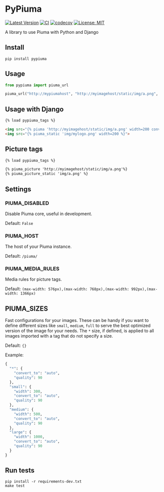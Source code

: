 # PyPiuma

[![Latest Version](https://img.shields.io/pypi/v/pypiuma.svg)](https://pypi.python.org/pypi/pypiuma/)
[![CI](https://github.com/piumaio/pypiuma/actions/workflows/ci.yml/badge.svg)](https://github.com/piumaio/pypiuma)
[![codecov](https://codecov.io/gh/piumaio/pypiuma/branch/master/graph/badge.svg)](https://codecov.io/gh/piumaio/pypiuma)
[![License: MIT](https://img.shields.io/badge/License-MIT-blue.svg)](https://github.com/piumaio/pypiuma/blob/master/LICENSE)

A library to use Piuma with Python and Django

## Install

    pip install pypiuma

## Usage
```py
from pypiuma import piuma_url

piuma_url("http://mypiumahost", "http://myimagehost/static/img/a.png", 200, 200, 80)
```

## Usage with Django

```html
{% load pypiuma_tags %}

<img src="{% piuma 'http://myimagehost/static/img/a.png' width=200 convert_to="auto" size="medium" %}">
<img src="{% piuma_static 'img/mylogo.png' width=200 %}">
```

## Picture tags

```html
{% load pypiuma_tags %}

{% piuma_picture 'http://myimagehost/static/img/a.png'%}
{% piuma_picture_static 'img/a.png' %}
```

## Settings

### PIUMA_DISABLED

Disable Piuma core, useful in development.

Default: `False`

### PIUMA_HOST

The host of your Piuma instance.

Default:  `/piuma/`

### PIUMA_MEDIA_RULES

Media rules for picture tags.

Default: `(max-width: 576px),(max-width: 768px),(max-width: 992px),(max-width: 1366px)`

## PIUMA_SIZES

Fast configurations for your images. These can be handy if you want to define different
sizes like `small`, `medium`, `full` to serve the best optimized version of the image for your needs.
The `*` size, if defined, is applied to all images imported with a tag that do not specify a size.

Default: `{}`

Example:
```python
{
  "*": {
    "convert_to": "auto",
    "quality": 90
  },
  "small": {
    "width": 300,
    "convert_to": "auto",
    "quality": 90
  },
  "medium": {
    "width": 500,
    "convert_to": "auto",
    "quality": 90
  },
  "large": {
    "width": 1000,
    "convert_to": "auto",
    "quality": 90
  }
}
```

## Run tests

    pip install -r requirements-dev.txt
    make test
